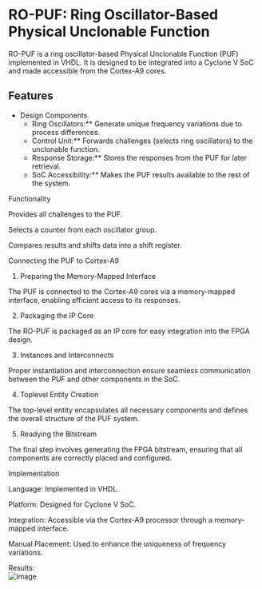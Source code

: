 # **RO-PUF: Ring Oscillator-Based Physical Unclonable Function**

RO-PUF is a ring oscillator-based Physical Unclonable Function (PUF) implemented in VHDL. It is designed to be integrated into a Cyclone V SoC and made accessible from the Cortex-A9 cores. 

## Features
* Design Components
  * Ring Oscillators:** Generate unique frequency variations due to process differences.
  * Control Unit:** Forwards challenges (selects ring oscillators) to the unclonable function.
  * Response Storage:** Stores the responses from the PUF for later retrieval.
  * SoC Accessibility:** Makes the PUF results available to the rest of the system.


Functionality

Provides all challenges to the PUF.

Selects a counter from each oscillator group.

Compares results and shifts data into a shift register.

Connecting the PUF to Cortex-A9

1. Preparing the Memory-Mapped Interface

The PUF is connected to the Cortex-A9 cores via a memory-mapped interface, enabling efficient access to its responses.

2. Packaging the IP Core

The RO-PUF is packaged as an IP core for easy integration into the FPGA design.

3. Instances and Interconnects

Proper instantiation and interconnection ensure seamless communication between the PUF and other components in the SoC.

4. Toplevel Entity Creation

The top-level entity encapsulates all necessary components and defines the overall structure of the PUF system.

5. Readying the Bitstream

The final step involves generating the FPGA bitstream, ensuring that all components are correctly placed and configured.

Implementation

Language: Implemented in VHDL.

Platform: Designed for Cyclone V SoC.

Integration: Accessible via the Cortex-A9 processor through a memory-mapped interface.

Manual Placement: Used to enhance the uniqueness of frequency variations.

Results:\
![image](https://github.com/user-attachments/assets/b3c254a9-1f28-4cca-8de1-7930c670eeaa)
